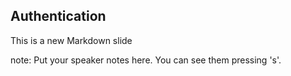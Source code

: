 ##  Authentication

This is a new Markdown slide

note:
    Put your speaker notes here.
    You can see them pressing 's'.
